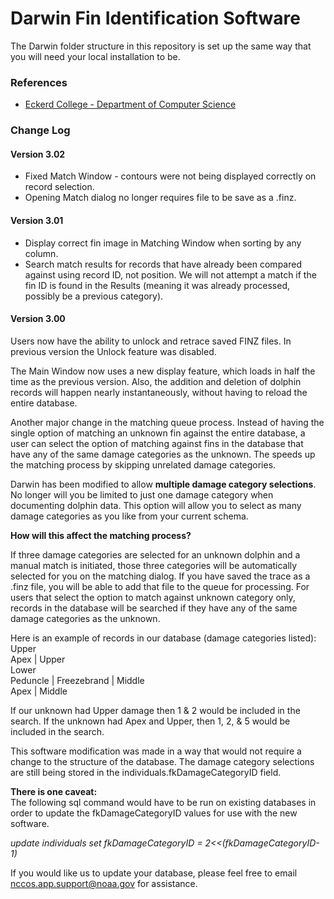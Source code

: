 # **Darwin Fin Identification Software**

The Darwin folder structure in this repository is set up the same way that you will need your local installation to be.  

### **References**
* [Eckerd College - Department of Computer Science](http://darwin.eckerd.edu/)  

### **Change Log**

#### **Version 3.02**  

*  Fixed Match Window - contours were not being displayed correctly on record selection.  
*  Opening Match dialog no longer requires file to be save as a .finz.  

#### **Version 3.01**  

*  Display correct fin image in Matching Window when sorting by any column.  
*  Search match results for records that have already been compared against using record ID, not position.  We will not attempt a match if the fin ID is found in the Results (meaning it was already processed, possibly be a previous category).

#### **Version 3.00**  

Users now have the ability to unlock and retrace saved FINZ files.  In previous version the Unlock feature was disabled.  

The Main Window now uses a new display feature, which loads in half the time as the previous version.  Also, the addition and deletion of dolphin records will happen nearly instantaneously, without having to reload the entire database.  

Another major change in the matching queue process.  Instead of having the single option of matching an unknown fin against the entire database, a user can select the option of matching against fins in the database that have any of the same damage categories as the unknown.  The speeds up the matching process by skipping unrelated damage categories.  

Darwin has been modified to allow **multiple damage category selections**.  No longer will you be limited to just one damage category when documenting dolphin data.  This option will allow you to select as many damage categories as you like from your current schema.  

**How will this affect the matching process?** 

If three damage categories are selected for an unknown dolphin and a manual match is initiated, those three categories will be automatically selected for you on the matching dialog.  If you have saved the trace as a .finz file, you will be able to add that file to the queue for processing.  For users that select the option to match against unknown category only, records in the database will be searched if they have any of the same damage categories as the unknown.  

Here is an example of records in our database (damage categories listed):  
Upper  
Apex | Upper  
Lower  
Peduncle | Freezebrand | Middle  
Apex | Middle  

If our unknown had Upper damage then 1 & 2 would be included in the search.  If the unknown had Apex and Upper, then 1, 2, & 5 would be included in the search.  

This software modification was made in a way that would not require a change to the structure of the database.  The damage category selections are still being stored in the individuals.fkDamageCategoryID field.  

**There is one caveat:**  
The following sql command would have to be run on existing databases in order to update the fkDamageCategoryID values for use with the new software.  

*update individuals set fkDamageCategoryID = 2<<(fkDamageCategoryID-1)*  

If you would like us to update your database, please feel free to email nccos.app.support@noaa.gov for assistance.  
